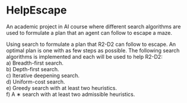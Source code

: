 # HelpEscape
An academic project in AI course where different search algorithms are used to formulate a plan that an agent can follow to escape a maze.

Using search to formulate a plan that R2-D2 can follow to escape. An optimal plan is one with as few steps as possible. The following search algorithms is implemented and each will be used to help R2-D2:<br/>
a) Breadth-first search.<br/>
b) Depth-first search.<br/>
c) Iterative deepening search.<br/>
d) Uniform-cost search.<br/>
e) Greedy search with at least two heuristics.<br/>
f) A ∗ search with at least two admissible heuristics.
